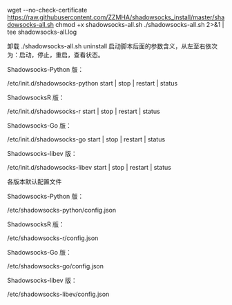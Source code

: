 wget --no-check-certificate https://raw.githubusercontent.com/ZZMHA/shadowsocks_install/master/shadowsocks-all.sh
chmod +x shadowsocks-all.sh
./shadowsocks-all.sh 2>&1 | tee shadowsocks-all.log


卸载   ./shadowsocks-all.sh uninstall
启动脚本后面的参数含义，从左至右依次为：启动，停止，重启，查看状态。

Shadowsocks-Python 版：

/etc/init.d/shadowsocks-python start | stop | restart | status

ShadowsocksR 版：

/etc/init.d/shadowsocks-r start | stop | restart | status

Shadowsocks-Go 版：

/etc/init.d/shadowsocks-go start | stop | restart | status

Shadowsocks-libev 版：

/etc/init.d/shadowsocks-libev start | stop | restart | status

各版本默认配置文件

Shadowsocks-Python 版：

/etc/shadowsocks-python/config.json

ShadowsocksR 版：

/etc/shadowsocks-r/config.json

Shadowsocks-Go 版：

/etc/shadowsocks-go/config.json

Shadowsocks-libev 版：

/etc/shadowsocks-libev/config.json
